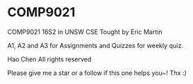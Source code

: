 # COMP9021

COMP9021 16S2 in UNSW CSE
Tought by Eric Martin

A1, A2 and A3 for Assignments and Quizzes for weekly quiz.

Hao Chen
All rights reserved


Please give me a star or a follow if this one helps you~!
Thx :)

